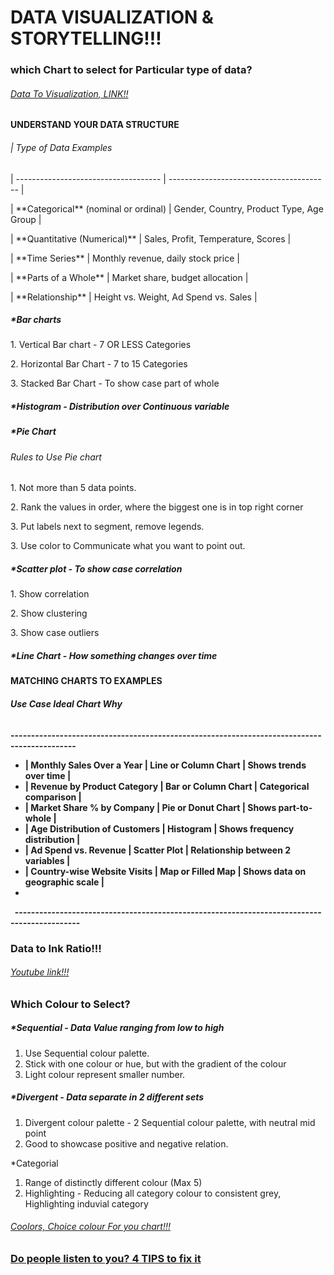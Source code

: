 # DATA VISUALIZATION \& STORYTELLING!!!

### 

### which Chart to select for Particular type of data?





###### [Data To Visualization, LINK!!](https://www.data-to-viz.com/)





#### UNDERSTAND YOUR DATA STRUCTURE





###### | Type of Data                           Examples

| ------------------------------------ | ---------------------------------------- |

| \*\*Categorical\*\* (nominal or ordinal) | Gender, Country, Product Type, Age Group |

| \*\*Quantitative (Numerical)\*\*         | Sales, Profit, Temperature, Scores       |

| \*\*Time Series\*\*                      | Monthly revenue, daily stock price       |

| \*\*Parts of a Whole\*\*                 | Market share, budget allocation          |

| \*\*Relationship\*\*                     | Height vs. Weight, Ad Spend vs. Sales    |







##### \*Bar charts



1\. Vertical Bar chart - 7 OR LESS Categories

2\. Horizontal Bar Chart - 7 to 15 Categories

3\. Stacked Bar Chart - To show case part of whole 



##### \*Histogram - Distribution over Continuous variable



##### \*Pie Chart 



###### Rules to Use Pie chart



1\. Not more than 5 data points.

2\. Rank the values in order, where the biggest one is in top right corner

3\. Put labels next to segment, remove legends.

3\. Use color to Communicate what you want to point out.



##### \*Scatter plot - To show case correlation



1\. Show correlation

2\. Show clustering

3\. Show case outliers



##### \*Line Chart - How something changes over time





#### MATCHING CHARTS TO EXAMPLES



######      **Use Case                Ideal Chart       Why**                              

   **--------------------------------------------------------------------------------------------**

* **| Monthly Sales Over a Year     | Line or Column Chart | Shows trends over time           |**
* **| Revenue by Product Category   | Bar or Column Chart  | Categorical comparison           |**
* **| Market Share % by Company     | Pie or Donut Chart   | Shows part-to-whole              |**
* **| Age Distribution of Customers | Histogram            | Shows frequency distribution     |**
* **| Ad Spend vs. Revenue          | Scatter Plot         | Relationship between 2 variables |**
* **| Country-wise Website Visits   | Map or Filled Map    | Shows data on geographic scale   |**
* 
**&nbsp;  --------------------------------------------------------------------------------------------**







### Data to Ink Ratio!!!



###### [Youtube link!!!](https://youtu.be/H5awS-QBPHk?si=fKeeTkyYJrBmqZO9)





### Which Colour to Select?





##### \*Sequential - Data Value ranging from low to high



1. Use Sequential colour palette.
2. Stick with one colour or hue, but with the gradient of the colour
3. Light colour represent smaller number.





##### \*Divergent - Data separate in 2 different sets



1. Divergent colour palette - 2 Sequential colour palette, with neutral mid point
2. Good to showcase positive and negative relation.



\*Categorial



1. Range of distinctly different colour (Max 5)
2. Highlighting - Reducing all category colour to consistent grey, Highlighting induvial category



###### [Coolors, Choice colour For you chart!!!](https://coolors.co/)







### [Do people listen to you? 4 TIPS to fix it](https://youtu.be/pinul7z8PSc?si=DUTSw07wz7wLkwyH)





